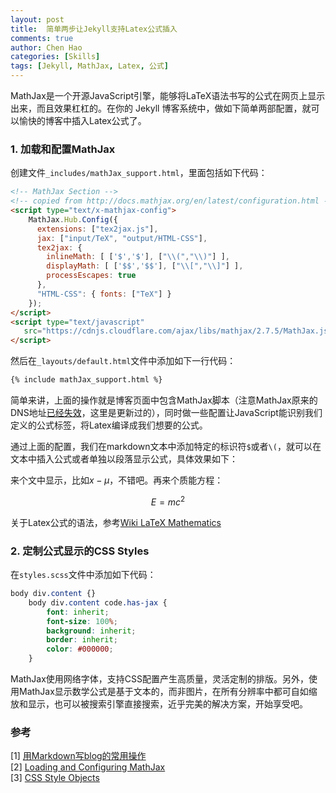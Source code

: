 ```yaml
---
layout: post
title:  简单两步让Jekyll支持Latex公式插入
comments: true
author: Chen Hao
categories: [Skills]
tags: [Jekyll, MathJax, Latex, 公式]
---
```


MathJax是一个开源JavaScript引擎，能够将LaTeX语法书写的公式在网页上显示出来，而且效果杠杠的。在你的 Jekyll 博客系统中，做如下简单两部配置，就可以愉快的博客中插入Latex公式了。

### 1. 加载和配置MathJax

创建文件`_includes/mathJax_support.html`，里面包括如下代码：

```html
<!-- MathJax Section -->
<!-- copied from http://docs.mathjax.org/en/latest/configuration.html -->
<script type="text/x-mathjax-config">
    MathJax.Hub.Config({
      extensions: ["tex2jax.js"],
      jax: ["input/TeX", "output/HTML-CSS"],
      tex2jax: {
        inlineMath: [ ['$','$'], ["\\(","\\)"] ],
        displayMath: [ ['$$','$$'], ["\\[","\\]"] ],
        processEscapes: true
      },
      "HTML-CSS": { fonts: ["TeX"] }
    });
</script>
<script type="text/javascript"
   src="https://cdnjs.cloudflare.com/ajax/libs/mathjax/2.7.5/MathJax.js?config=TeX-AMS-MML_CHTML">
</script>
```

然后在`_layouts/default.html`文件中添加如下一行代码：

```html
{% include mathJax_support.html %}
```

简单来讲，上面的操作就是博客页面中包含MathJax脚本（注意MathJax原来的DNS地址[已经失效](https://liam0205.me/2015/09/09/fix-conflict-between-mathjax-and-markdown/)，这里是更新过的），同时做一些配置让JavaScript能识别我们定义的公式标签，将Latex编译成我们想要的公式。

通过上面的配置，我们在markdown文本中添加特定的标识符`$`或者`\(`，就可以在文本中插入公式或者单独以段落显示公式，具体效果如下：

来个文中显示，比如$x - \mu$，不错吧。再来个质能方程：

$$
E=mc^2
$$

关于Latex公式的语法，参考[Wiki LaTeX Mathematics](https://en.wikibooks.org/wiki/LaTeX/Mathematics)

### 2. 定制公式显示的CSS Styles

在`styles.scss`文件中添加如下代码：

```css
body div.content {}
    body div.content code.has-jax {
        font: inherit;
        font-size: 100%;
        background: inherit;
        border: inherit;
        color: #000000;
    }
```

MathJax使用网络字体，支持CSS配置产生高质量，灵活定制的排版。另外，使用MathJax显示数学公式是基于文本的，而非图片，在所有分辨率中都可自如缩放和显示，也可以被搜索引擎直接搜索，近乎完美的解决方案，开始享受吧。


### 参考

 [1] [用Markdown写blog的常用操作](http://www.cnblogs.com/mo-wang/p/5117819.html)     
 [2] [Loading and Configuring MathJax](http://docs.mathjax.org/en/latest/configuration.html#loading-and-configuring-mathjax)    
 [3] [CSS Style Objects](http://docs.mathjax.org/en/latest/reference/CSS-styles.html)    